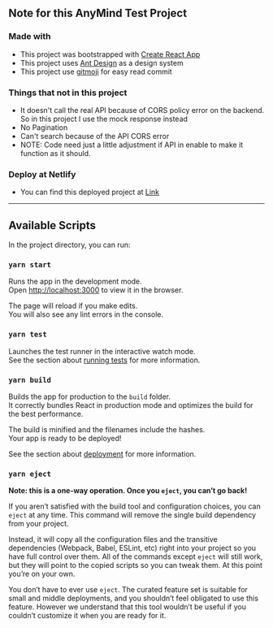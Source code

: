 ## **Note** for this AnyMind Test Project

### Made with

- This project was bootstrapped with [Create React App](https://github.com/facebook/create-react-app)
- This project uses [Ant Design](https://ant.design/) as a design system
- This project use [gitmoji](https://gitmoji.carloscuesta.me/) for easy read commit

### Things that not in this project

- It doesn't call the real API because of CORS policy error on the backend. So in this project I use the mock response instead
- No Pagination
- Can't search because of the API CORS error
- NOTE: Code need just a little adjustment if API in enable to make it function as it should.

### Deploy at Netlify

- You can find this deployed project at [Link](https://anymind-test-project.netlify.com/)

---

## Available Scripts

In the project directory, you can run:

### `yarn start`

Runs the app in the development mode.<br />
Open [http://localhost:3000](http://localhost:3000) to view it in the browser.

The page will reload if you make edits.<br />
You will also see any lint errors in the console.

### `yarn test`

Launches the test runner in the interactive watch mode.<br />
See the section about [running tests](https://facebook.github.io/create-react-app/docs/running-tests) for more information.

### `yarn build`

Builds the app for production to the `build` folder.<br />
It correctly bundles React in production mode and optimizes the build for the best performance.

The build is minified and the filenames include the hashes.<br />
Your app is ready to be deployed!

See the section about [deployment](https://facebook.github.io/create-react-app/docs/deployment) for more information.

### `yarn eject`

**Note: this is a one-way operation. Once you `eject`, you can’t go back!**

If you aren’t satisfied with the build tool and configuration choices, you can `eject` at any time. This command will remove the single build dependency from your project.

Instead, it will copy all the configuration files and the transitive dependencies (Webpack, Babel, ESLint, etc) right into your project so you have full control over them. All of the commands except `eject` will still work, but they will point to the copied scripts so you can tweak them. At this point you’re on your own.

You don’t have to ever use `eject`. The curated feature set is suitable for small and middle deployments, and you shouldn’t feel obligated to use this feature. However we understand that this tool wouldn’t be useful if you couldn’t customize it when you are ready for it.
